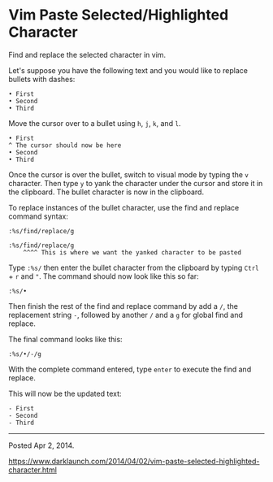 # Vim Paste Selected/Highlighted Character

Find and replace the selected character in vim.

Let's suppose you have the following text and you would like to replace bullets with dashes:

```
• First
• Second
• Third
```

Move the cursor over to a bullet using `h`, `j`, `k`, and `l`.

```
• First
^ The cursor should now be here
• Second
• Third
```

Once the cursor is over the bullet, switch to visual mode by typing the `v` character. Then type `y` to yank the character under the cursor and store it in the clipboard. The bullet character is now in the clipboard.

To replace instances of the bullet character, use the find and replace command syntax:

```
:%s/find/replace/g
```

```
:%s/find/replace/g
    ^^^^ This is where we want the yanked character to be pasted
```

Type `:%s/` then enter the bullet character from the clipboard by typing `Ctrl` + `r` and `"`. The command should now look like this so far:

```
:%s/•
```

Then finish the rest of the find and replace command by add a `/`, the replacement string `-`, followed by another `/` and a `g` for global find and replace.

The final command looks like this:

```
:%s/•/-/g
```

With the complete command entered, type `enter` to execute the find and replace.

This will now be the updated text:

```
- First
- Second
- Third
```

---

Posted Apr 2, 2014.

https://www.darklaunch.com/2014/04/02/vim-paste-selected-highlighted-character.html